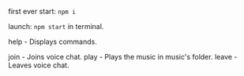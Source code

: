 first ever start:
`npm i`

launch:
`npm start` in terminal.

help - Displays commands.

join - Joins voice chat.
play - Plays the music in music's folder.
leave - Leaves voice chat.
